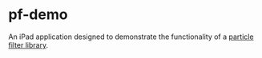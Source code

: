 # pf-demo

An iPad application designed to demonstrate the functionality of a [particle filter library](https://github.com/micheleAndreata/ParticleFilter/tree/main).
